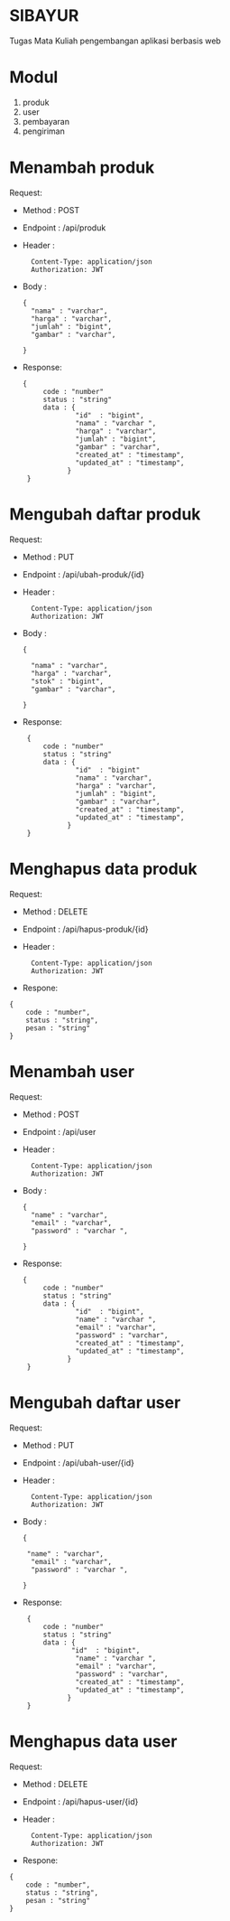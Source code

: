 # SIBAYUR
Tugas Mata Kuliah pengembangan aplikasi berbasis web
# Modul
1. produk
2. user
3. pembayaran
4. pengiriman


# Menambah produk
Request:
  - Method : POST
  - Endpoint : /api/produk
  - Header :
  
          Content-Type: application/json
          Authorization: JWT
          
  - Body :
  
        {
          "nama" : "varchar",
          "harga" : "varchar",
          "jumlah" : "bigint",
          "gambar" : "varchar",
          
        }
        
   - Response:
   
         {
              code : "number"
              status : "string"
              data : {
                      "id"  : "bigint",
                      "nama" : "varchar ",
                      "harga" : "varchar",
                      "jumlah" : "bigint",
                      "gambar" : "varchar",
                      "created_at" : "timestamp",
                      "updated_at" : "timestamp",
                    }
          }
          
 # Mengubah daftar produk
Request:
  - Method : PUT
  - Endpoint : /api/ubah-produk/{id}
  - Header :
    
          Content-Type: application/json
          Authorization: JWT
          
  - Body :
  
        {
             
          "nama" : "varchar",
          "harga" : "varchar",
          "stok" : "bigint",
          "gambar" : "varchar",
          
        }
        
        
   - Response:
   
          {
              code : "number"
              status : "string"
              data : {
                      "id"  : "bigint"
                      "nama" : "varchar",
                      "harga" : "varchar",
                      "jumlah" : "bigint",
                      "gambar" : "varchar",
                      "created_at" : "timestamp",
                      "updated_at" : "timestamp",
                    }
          }
          
# Menghapus data produk
Request:
  - Method : DELETE
  - Endpoint : /api/hapus-produk/{id}
  - Header :
    
          Content-Type: application/json
          Authorization: JWT
   - Respone:
   
    {
        code : "number",
        status : "string",
        pesan : "string"
    }
    

# Menambah user
Request:
  - Method : POST
  - Endpoint : /api/user
  - Header :
  
          Content-Type: application/json
          Authorization: JWT
          
  - Body :
  
        {
          "name" : "varchar",
          "email" : "varchar",
          "password" : "varchar ",
          
        }
        
   - Response:
   
         {
              code : "number"
              status : "string"
              data : {
                      "id"  : "bigint",
                      "name" : "varchar ",
                      "email" : "varchar",
                      "password" : "varchar",
                      "created_at" : "timestamp",
                      "updated_at" : "timestamp",
                    }
          }
          
 # Mengubah daftar user
Request:
  - Method : PUT
  - Endpoint : /api/ubah-user/{id}
  - Header :
    
          Content-Type: application/json
          Authorization: JWT
          
  - Body :
  
        {
             
         "name" : "varchar",
          "email" : "varchar",
          "password" : "varchar ",
          
        }
        
        
   - Response:
   
          {
              code : "number"
              status : "string"
              data : {
                     "id"  : "bigint",
                      "name" : "varchar ",
                      "email" : "varchar",
                      "password" : "varchar",
                      "created_at" : "timestamp",
                      "updated_at" : "timestamp",
                    }
          }
          
# Menghapus data user
Request:
  - Method : DELETE
  - Endpoint : /api/hapus-user/{id}
  - Header :
    
          Content-Type: application/json
          Authorization: JWT
   - Respone:
   
    {
        code : "number",
        status : "string",
        pesan : "string"
    }



